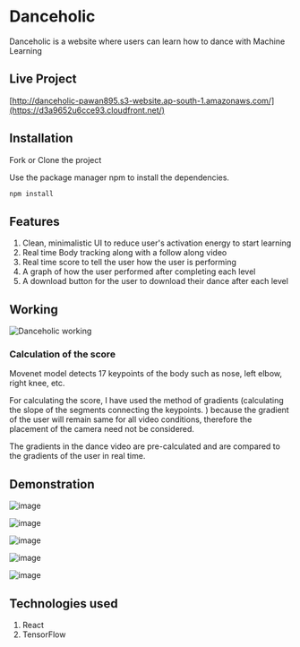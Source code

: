 # Danceholic

 Danceholic is a website where users can learn how to dance with Machine Learning

## Live Project
[http://danceholic-pawan895.s3-website.ap-south-1.amazonaws.com/](https://d3a9652u6cce93.cloudfront.net/)
## Installation
Fork or Clone the project

Use the package manager npm to install the dependencies.

```bash
npm install
```

## Features
1. Clean, minimalistic UI to reduce user's activation energy to start learning
2. Real time Body tracking along with a follow along video
3. Real time score to tell the user how the user is performing
4. A graph of how the user performed after completing each level
5. A download button for the user to download their dance after each level

## Working
![Danceholic working](https://github.com/user-attachments/assets/8df34bce-d86d-44db-b274-504e55cbb89b)

### Calculation of the score
Movenet model detects 17 keypoints of the body such as nose, left elbow, right knee, etc.

For calculating the score, I have used the method of gradients (calculating the slope of the segments connecting the keypoints. ) because the gradient of the user will remain same for all video conditions, therefore the placement of the camera need not be considered.

The gradients in the dance video are pre-calculated and are compared to the gradients of the user in real time. 

## Demonstration
![image](https://github.com/user-attachments/assets/549c3311-6df6-42fe-8e23-9d02eadf0cf9)

![image](https://github.com/user-attachments/assets/8d1afb3d-5583-4f0c-a426-9301cace9e23)

![image](https://github.com/user-attachments/assets/ee977f06-4598-4adc-b617-2c9af64c46c9)

![image](https://github.com/user-attachments/assets/8702d505-ff53-4457-948b-f99f6ee55673)

![image](https://github.com/user-attachments/assets/fa1f0034-9b90-4e1d-a3fb-853a97834035)


## Technologies used
1. React
2. TensorFlow

